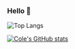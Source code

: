 ### Hello 🚀
![Top Langs](https://github-readme-stats.vercel.app/api/top-langs/?username=coleshanks&layout=compact&hide=vhdl&theme=transparent)

[![Cole's GitHub stats](https://github-readme-stats.vercel.app/api?username=coleshanks)](https://github.com/anuraghazra/github-readme-stats)

<!--
**coleshanks/coleshanks** is a ✨ _special_ ✨ repository because its `README.md` (this file) appears on your GitHub profile.

Here are some ideas to get you started:

- 🔭 I’m currently working on ...
- 🌱 I’m currently learning ...
- 👯 I’m looking to collaborate on ...
- 🤔 I’m looking for help with ...
- 💬 Ask me about ...
- 📫 How to reach me: ...
- 😄 Pronouns: ...
- ⚡ Fun fact: ...
-->
